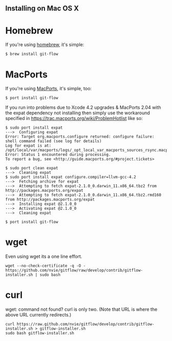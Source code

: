 Installing on Mac OS X
-----------------------

Homebrew
========

If you're using [homebrew](http://github.com/mxcl/homebrew), it's simple:

    $ brew install git-flow

MacPorts
========

If you're using [MacPorts](http://macports.org/), it's simple, too:

    $ port install git-flow

If you run into problems due to Xcode 4.2 upgrades & MacPorts 2.04 with the expat dependency not installing then simply use the workaround specified in https://trac.macports.org/wiki/ProblemHotlist like so:

    $ sudo port install expat
    --->  Configuring expat
    Error: Target org.macports.configure returned: configure failure: shell command failed (see log for details)
    Log for expat is at: /opt/local/var/macports/logs/_opt_local_var_macports_sources_rsync.macports.org_release_tarballs_ports_textproc_expat/expat/main.log
    Error: Status 1 encountered during processing.
    To report a bug, see <http://guide.macports.org/#project.tickets>

    $ sudo port clean expat
    --->  Cleaning expat
    $ sudo port install expat configure.compiler=llvm-gcc-4.2
    --->  Fetching archive for expat
    --->  Attempting to fetch expat-2.1.0_0.darwin_11.x86_64.tbz2 from http://packages.macports.org/expat
    --->  Attempting to fetch expat-2.1.0_0.darwin_11.x86_64.tbz2.rmd160 from http://packages.macports.org/expat
    --->  Installing expat @2.1.0_0
    --->  Activating expat @2.1.0_0
    --->  Cleaning expat

    $ port install git-flow

wget
========

Even using wget its a one line effort.

    wget --no-check-certificate -q -O - https://github.com/nvie/gitflow/raw/develop/contrib/gitflow-installer.sh | sudo bash

curl
========

wget: command not found?  curl is only two.  (Note that URL is where the above URL currently redirects.)

    curl https://raw.github.com/nvie/gitflow/develop/contrib/gitflow-installer.sh > gitflow-installer.sh
    sudo bash gitflow-installer.sh